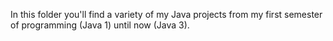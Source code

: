 In this folder you'll find a variety of my Java projects from my first semester of programming (Java 1) until now (Java 3).
